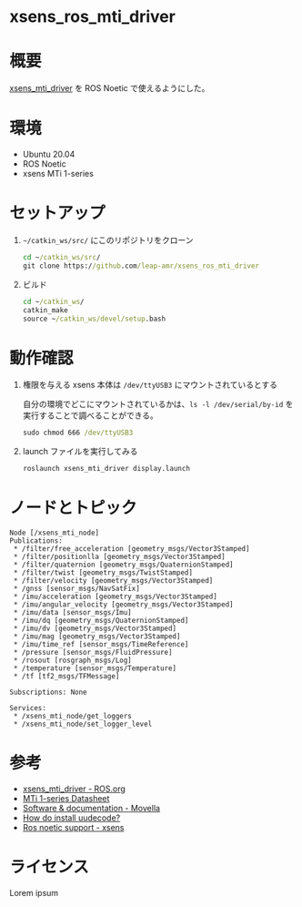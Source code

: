 # xsens_ros_mti_driver
# 概要
[xsens_mti_driver](http://wiki.ros.org/xsens_mti_driver) を ROS Noetic で使えるようにした。

# 環境
- Ubuntu 20.04
- ROS Noetic
- xsens MTi 1-series

# セットアップ
1. `~/catkin_ws/src/` にこのリポジトリをクローン
    ``` cmd
    cd ~/catkin_ws/src/
    git clone https://github.com/leap-amr/xsens_ros_mti_driver
    ```

2. ビルド
    ``` cmd
    cd ~/catkin_ws/
    catkin_make
    source ~/catkin_ws/devel/setup.bash
    ```

# 動作確認
1. 権限を与える
    xsens 本体は `/dev/ttyUSB3` にマウントされているとする

    自分の環境でどこにマウントされているかは、`ls -l /dev/serial/by-id` を実行することで調べることができる。

    ``` cmd
    sudo chmod 666 /dev/ttyUSB3
    ```

2. launch ファイルを実行してみる

    ``` cmd
    roslaunch xsens_mti_driver display.launch
    ```

# ノードとトピック
```
Node [/xsens_mti_node]
Publications: 
 * /filter/free_acceleration [geometry_msgs/Vector3Stamped]
 * /filter/positionlla [geometry_msgs/Vector3Stamped]
 * /filter/quaternion [geometry_msgs/QuaternionStamped]
 * /filter/twist [geometry_msgs/TwistStamped]
 * /filter/velocity [geometry_msgs/Vector3Stamped]
 * /gnss [sensor_msgs/NavSatFix]
 * /imu/acceleration [geometry_msgs/Vector3Stamped]
 * /imu/angular_velocity [geometry_msgs/Vector3Stamped]
 * /imu/data [sensor_msgs/Imu]
 * /imu/dq [geometry_msgs/QuaternionStamped]
 * /imu/dv [geometry_msgs/Vector3Stamped]
 * /imu/mag [geometry_msgs/Vector3Stamped]
 * /imu/time_ref [sensor_msgs/TimeReference]
 * /pressure [sensor_msgs/FluidPressure]
 * /rosout [rosgraph_msgs/Log]
 * /temperature [sensor_msgs/Temperature]
 * /tf [tf2_msgs/TFMessage]

Subscriptions: None

Services: 
 * /xsens_mti_node/get_loggers
 * /xsens_mti_node/set_logger_level
```

# 参考
- [xsens_mti_driver - ROS.org](http://wiki.ros.org/xsens_mti_driver)
- [MTi 1-series Datasheet](https://www.xsens.com/hubfs/Downloads/Manuals/mti-1-series_DK3_user_manual.pdf)
- [Software & documentation - Movella](https://www.movella.com/support/software-documentation)
- [How do install uudecode?](https://askubuntu.com/questions/232440/how-do-i-install-uudecode)
- [Ros noetic support - xsens](https://base.xsens.com/s/question/0D509000016hfSICAY/ros-noetic-support?language=en_US)

# ライセンス
Lorem ipsum



